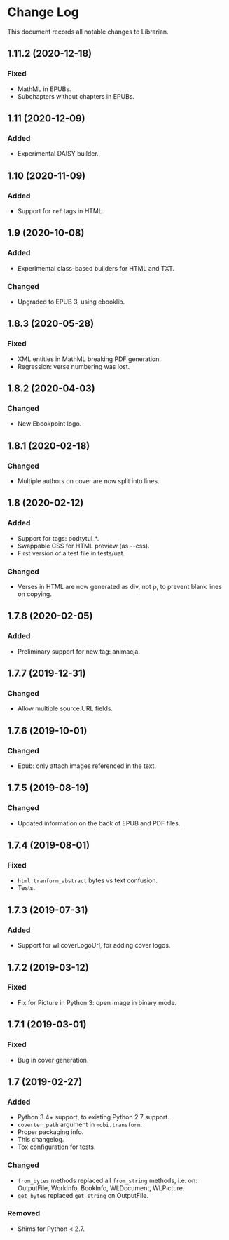 # Change Log

This document records all notable changes to Librarian.


## 1.11.2 (2020-12-18)

### Fixed
- MathML in EPUBs.
- Subchapters without chapters in EPUBs.


## 1.11 (2020-12-09)

### Added

- Experimental DAISY builder.


## 1.10 (2020-11-09)

### Added

- Support for `ref` tags in HTML.


## 1.9 (2020-10-08)

### Added

- Experimental class-based builders for HTML and TXT.


### Changed

- Upgraded to EPUB 3, using ebooklib.



## 1.8.3 (2020-05-28)

### Fixed
- XML entities in MathML breaking PDF generation.
- Regression: verse numbering was lost.


## 1.8.2 (2020-04-03)

### Changed
- New Ebookpoint logo.


## 1.8.1 (2020-02-18)

### Changed
- Multiple authors on cover are now split into lines.


## 1.8 (2020-02-12)

### Added
- Support for tags: podtytul_*.
- Swappable CSS for HTML preview (as --css).
- First version of a test file in tests/uat.

### Changed
- Verses in HTML are now generated as div, not p, to prevent blank lines on copying.


## 1.7.8 (2020-02-05)

### Added
- Preliminary support for new tag: animacja.


## 1.7.7 (2019-12-31)

### Changed
- Allow multiple source.URL fields.

## 1.7.6 (2019-10-01)

### Changed
- Epub: only attach images referenced in the text.


## 1.7.5 (2019-08-19)

### Changed
- Updated information on the back of EPUB and PDF files.


## 1.7.4 (2019-08-01)

### Fixed
- `html.tranform_abstract` bytes vs text confusion.
- Tests.


## 1.7.3 (2019-07-31)

### Added
- Support for wl:coverLogoUrl, for adding cover logos.


## 1.7.2 (2019-03-12)

### Fixed
- Fix for Picture in Python 3: open image in binary mode.


## 1.7.1 (2019-03-01)

### Fixed
- Bug in cover generation.


## 1.7 (2019-02-27)

### Added
- Python 3.4+ support, to existing Python 2.7 support.
- `coverter_path` argument in `mobi.transform`.
- Proper packaging info.
- This changelog.
- Tox configuration for tests.

### Changed
- `from_bytes` methods replaced all `from_string` methods,
   i.e. on: OutputFile, WorkInfo, BookInfo, WLDocument, WLPicture.
- `get_bytes` replaced `get_string` on OutputFile.

### Removed
- Shims for Python < 2.7.

